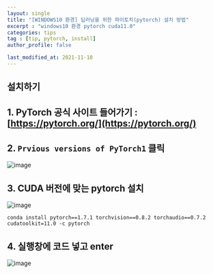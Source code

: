 ```yaml
---
layout: single
title: "[WINDOWS10 환경] 딥러닝을 위한 파이토치(pytorch) 설치 방법"
excerpt : "windows10 환경 pytorch cuda11.0"
categories: tips
tag : [tip, pytorch, install]
author_profile: false

last_modified_at: 2021-11-10
---
```


## 설치하기

## 1. PyTorch 공식 사이트 들어가기 : [https://pytorch.org/](https://pytorch.org/)

## 2. `Prvious versions of PyTorch1` 클릭

![image](https://user-images.githubusercontent.com/78655692/141055817-ee4c44d4-2f04-4089-8334-83a1df1ed648.png)

## 3. CUDA 버전에 맞는 pytorch 설치

![image](https://user-images.githubusercontent.com/78655692/141055924-842a15ce-5c94-40e1-b7bd-ffdf6bd43c7f.png)

`conda install pytorch==1.7.1 torchvision==0.8.2 torchaudio==0.7.2 cudatoolkit=11.0 -c pytorch`

## 4. 실행창에 코드 넣고 enter

![image](https://user-images.githubusercontent.com/78655692/141056063-5b2a8dd3-7630-486e-af56-85f8cc1e0e58.png)

